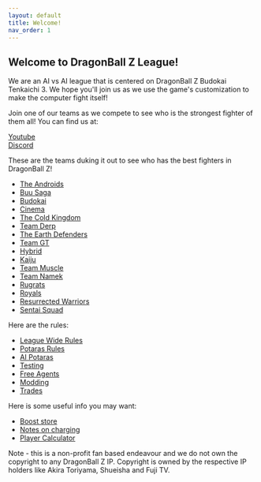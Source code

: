 ```yaml
---
layout: default
title: Welcome!
nav_order: 1
---
```


## Welcome to DragonBall Z League!

We are an AI vs AI league that is centered on DragonBall Z Budokai Tenkaichi 3. We hope you'll join us as we use the game's customization to make the computer fight itself! 

Join one of our teams as we compete to see who is the strongest fighter of them all! You can find us at:

[Youtube](https://www.youtube.com/channel/UCYrEHQEtGnLXy_ly1GIN46g) <br>
[Discord](https://discord.gg/gRQv8KC)

These are the teams duking it out to see who has the best fighters in DragonBall Z!

- [The Androids](./teams/androids.md)
- [Buu Saga](teams/buujins.md)
- [Budokai](./teams/budokai.md)
- [Cinema](./teams/cinema.md)
- [The Cold Kingdom](./teams/coldKingdom.md)
- [Team Derp](./teams/derp.md)
- [The Earth Defenders](./teams/earthDefenders.md)
- [Team GT](./teams/gtWarrriors.md)
- [Hybrid](./teams/hybrid.md)
- [Kaiju](./teams/kaiju.md)
- [Team Muscle](./teams/muscle.md)
- [Team Namek](./teams/namek.md)
- [Rugrats](./teams/rugrats.md)
- [Royals](./teams/royals.md)
- [Resurrected Warriors](./teams/reswar.md)
- [Sentai Squad](./teams/sentai.md)

Here are the rules:

- [League Wide Rules](./rules/leagueWide.md)
- [Potaras Rules](./rules/legalPotaras.md)
- [AI Potaras](./rules/AI.md)
- [Testing](./rules/testing.md)
- [Free Agents](./rules/freeAgents.md)
- [Modding](./rules/mods.md)
- [Trades](./rules/trading.md)

Here is some useful info you may want:

- [Boost store](./usefulInfo/boost.md)
- [Notes on charging](./usefulInfo/charging.md)
- [Player Calculator](./usefulInfo/playerCalc.md)

Note - this is a non-profit fan based endeavour and we do not own the copyright to any DragonBall Z IP. Copyright is owned by the respective IP holders like Akira Toriyama, Shueisha and Fuji TV.